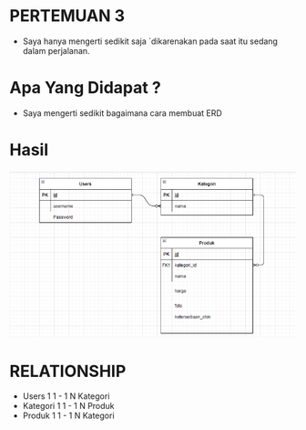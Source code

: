# PERTEMUAN 3
- Saya hanya mengerti sedikit saja `dikarenakan pada saat itu sedang dalam perjalanan.

# Apa Yang Didapat ?
- Saya mengerti sedikit bagaimana cara membuat ERD

# Hasil

<img src="erd.png">

# RELATIONSHIP

- Users 1 1 - 1 N Kategori
- Kategori 1 1 - 1 N Produk
- Produk 1 1 - 1 N Kategori 